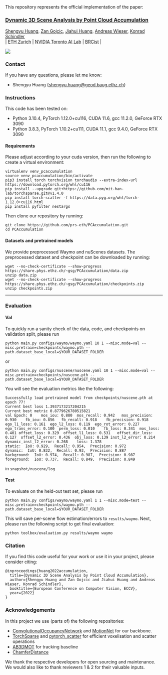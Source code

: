 ## 
This repository represents the official implementation of the paper:

### [Dynamic 3D Scene Analysis by Point Cloud Accumulation](http://arxiv.org/abs/2207.12394)

[Shengyu Huang](https://shengyuh.github.io), [Zan Gojcic](https://zgojcic.github.io/), [Jiahui Huang](https://cg.cs.tsinghua.edu.cn/people/~huangjh/), [Andreas Wieser](https://gseg.igp.ethz.ch/people/group-head/prof-dr--andreas-wieser.html), [Konrad Schindler](https://prs.igp.ethz.ch/group/people/person-detail.schindler.html)\
| [ETH Zurich](https://igp.ethz.ch/) | [NVIDIA Toronto AI Lab](https://nv-tlabs.github.io) | [BRCist](https://www.bnrist.tsinghua.edu.cn/) |

<image src="assets/teaser.jpg"/>

### Contact
If you have any questions, please let me know: 
- Shengyu Huang {shengyu.huang@geod.baug.ethz.ch}


### Instructions
This code has been tested on:
- Python 3.10.4, PyTorch 1.12.0+cu116, CUDA 11.6, gcc 11.2.0, GeForce RTX 3090
- Python 3.8.3, PyTorch 1.10.2+cu111, CUDA 11.1, gcc 9.4.0, GeForce RTX 3090

#### Requirements
Please adjust according to your cuda version, then run the following to create a virtual environment:
```shell
virtualenv venv_pcaccumulation
source venv_pcaccumulation/bin/activate
pip3 install torch torchvision torchaudio --extra-index-url https://download.pytorch.org/whl/cu116
pip install --upgrade git+https://github.com/mit-han-lab/torchsparse.git@v1.4.0
pip install torch-scatter -f https://data.pyg.org/whl/torch-1.12.0+cu116.html
pip install pyfilter nestargs
```

Then clone our repository by running:
```shell
git clone https://github.com/prs-eth/PCAccumulation.git
cd PCAccumulation
```

#### Datasets and pretrained models
We provide preprocessed Waymo and nuScenes datasets. The preprocessed dataset and checkpoint can be downloaded by running:
```shell
wget --no-check-certificate --show-progress https://share.phys.ethz.ch/~gsg/PCAccumulation/data.zip
unzip data.zip
wget --no-check-certificate --show-progress https://share.phys.ethz.ch/~gsg/PCAccumulation/checkpoints.zip
unzip checkpoints.zip
```
****
### Evaluation
#### Val
To quickly run a sanity check of the data, code, and checkpoints on validation split, please run
```shell
python main.py configs/waymo/waymo.yaml 10 1 --misc.mode=val --misc.pretrain=checkpoints/waymo.pth --path.dataset_base_local=$YOUR_DATASET_FOLDER
```
or 
```shell
python main.py configs/nuscene/nuscene.yaml 10 1 --misc.mode=val --misc.pretrain=checkpoints/nuscene.pth --path.dataset_base_local=$YOUR_DATASET_FOLDER
```
You will see the evaluation metrics like the following:
```shell
Successfully load pretrained model from checkpoints/nuscene.pth at epoch 77!
Current best loss 1.3937173217204215
Current best metric 0.8779626780515821
val Epoch: 0	mos_iou: 0.880	mos_recall: 0.942	mos_precision: 0.930	fb_iou: 0.856	fb_recall: 0.918	fb_precision: 0.918	ego_l1_loss: 0.161	ego_l2_loss: 0.119	ego_rot_error: 0.227	ego_trans_error: 0.100	perm_loss: 0.010	fb_loss: 0.341	mos_loss: 0.401	offset_loss: 0.329	offset_l1_loss: 0.531	offset_dir_loss: 0.127	offset_l2_error: 0.436	obj_loss: 0.139	inst_l2_error: 0.214	dynamic_inst_l2_error: 0.268	loss: 1.378	
static:  IoU: 0.929,  Recall: 0.954,  Precision: 0.972 
dynamic:  IoU: 0.832,  Recall: 0.93,  Precision: 0.887 
background:  IoU: 0.974,  Recall: 0.987,  Precision: 0.987 
foreground:  IoU: 0.737,  Recall: 0.849,  Precision: 0.849 
```
in ```snapshot/nuscene/log```

#### Test
To evaluate on the held-out test set, please run
```shell
python main.py configs/waymo/waymo.yaml 1 1 --misc.mode=test --misc.pretrain=checkpoints/waymo.pth --path.dataset_base_local=$YOUR_DATASET_FOLDER
```
This will save per-scene flow estimation/errors to ```results/waymo```. Next, please run the following script to get final evaluation:
```shell
python toolbox/evaluation.py results/waymo waymo
```


### Citation
If you find this code useful for your work or use it in your project, please consider citing:

```shell
@inproceedings{huang2022accumulation,
  title={Dynamic 3D Scene Analysis by Point Cloud Accumulation},
  author={Shengyu Huang and Zan Gojcic and Jiahui Huang and Andreas Wieser, Konrad Schindler},
  booktitle={European Conference on Computer Vision, ECCV},
  year={2022}
}
```

### Acknowledgements
In this project we use (parts of) the following repositories:
- [ConvolutionalOccupancyNetwork](https://github.com/autonomousvision/convolutional_occupancy_networks) and [MotionNet](https://github.com/pxiangwu/MotionNet) for our backbone.
- [TorchSparse](https://github.com/mit-han-lab/torchsparse) and [pytorch_scatter](https://github.com/rusty1s/pytorch_scatter) for efficient voxelisation and scatter operations
- [AB3DMOT](https://github.com/xinshuoweng/AB3DMOT) for tracking baseline
- [ChamferDistance](https://github.com/chrdiller/pyTorchChamferDistance)

We thank the respective developers for open sourcing and maintenance. We would also like to thank reviewers 1 & 2 for their valuable inputs.